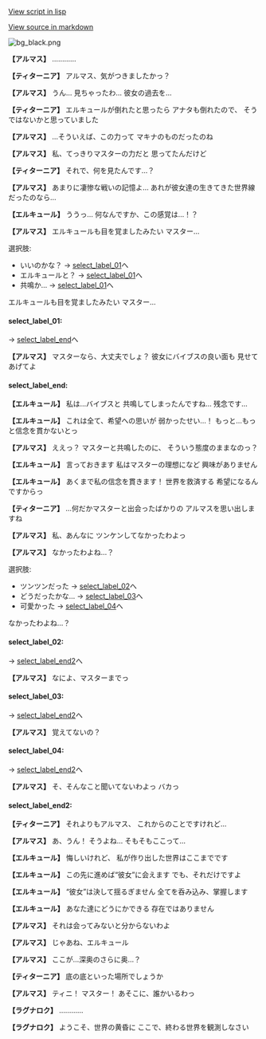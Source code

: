 [View script in lisp](../scripts/110150560.txt)

[View source in markdown](110150560.md)

![bg_black.png](../images/backgrounds/bg_black.png)

**【アルマス】**
…………

**【ティターニア】**
アルマス、気がつきましたかっ？

**【アルマス】**
うん…
見ちゃったわ…
彼女の過去を…

**【ティターニア】**
エルキュールが倒れたと思ったら
アナタも倒れたので、
そうではないかと思っていました

**【アルマス】**
…そういえば、この力って
マキナのものだったのね

**【アルマス】**
私、てっきりマスターの力だと
思ってたんだけど

**【ティターニア】**
それで、何を見たんです…？

**【アルマス】**
あまりに凄惨な戦いの記憶よ…
あれが彼女達の生きてきた世界線
だったのなら…

**【エルキュール】**
ううっ…
何なんですか、この感覚は…！？

**【アルマス】**
エルキュールも目を覚ましたみたい
マスター…

選択肢:
- いいのかな？ → [select_label_01](#select_label_01)へ
- エルキュールと？ → [select_label_01](#select_label_01)へ
- 共鳴か… → [select_label_01](#select_label_01)へ

エルキュールも目を覚ましたみたい
マスター…

#### select_label_01:
 → [select_label_end](#select_label_end)へ

**【アルマス】**
マスターなら、大丈夫でしょ？
彼女にバイブスの良い面も
見せてあげてよ

#### select_label_end:

**【エルキュール】**
私は…バイブスと
共鳴してしまったんですね…
残念です…

**【エルキュール】**
これは全て、希望への思いが
弱かったせい…！
もっと…もっと信念を貫かないとっ

**【アルマス】**
ええっ？
マスターと共鳴したのに、
そういう態度のままなのっ？

**【エルキュール】**
言っておきます
私はマスターの理想になど
興味がありません

**【エルキュール】**
あくまで私の信念を貫きます！
世界を救済する
希望になるんですからっ

**【ティターニア】**
…何だかマスターと出会ったばかりの
アルマスを思い出しますね

**【アルマス】**
私、あんなに
ツンケンしてなかったわよっ

**【アルマス】**
なかったわよね…？

選択肢:
- ツンツンだった → [select_label_02](#select_label_02)へ
- どうだったかな… → [select_label_03](#select_label_03)へ
- 可愛かった → [select_label_04](#select_label_04)へ

なかったわよね…？

#### select_label_02:
 → [select_label_end2](#select_label_end2)へ

**【アルマス】**
なによ、マスターまでっ

#### select_label_03:
 → [select_label_end2](#select_label_end2)へ

**【アルマス】**
覚えてないの？

#### select_label_04:
 → [select_label_end2](#select_label_end2)へ

**【アルマス】**
そ、そんなこと聞いてないわよっ
バカっ

#### select_label_end2:

**【ティターニア】**
それよりもアルマス、
これからのことですけれど…

**【アルマス】**
あ、うん！
そうよね…
そもそもここって…

**【エルキュール】**
悔しいけれど、
私が作り出した世界はここまでです

**【エルキュール】**
この先に進めば“彼女”に会えます
でも、それだけですよ

**【エルキュール】**
“彼女”は決して揺るぎません
全てを呑み込み、掌握します

**【エルキュール】**
あなた達にどうにかできる
存在ではありません

**【アルマス】**
それは会ってみないと分からないわよ

**【アルマス】**
じゃあね、エルキュール

**【アルマス】**
ここが…深奥のさらに奥…？

**【ティターニア】**
底の底といった場所でしょうか

**【アルマス】**
ティニ！
マスター！
あそこに、誰かいるわっ

**【ラグナロク】**
…………

**【ラグナロク】**
ようこそ、世界の黄昏に
ここで、終わる世界を観測しなさい